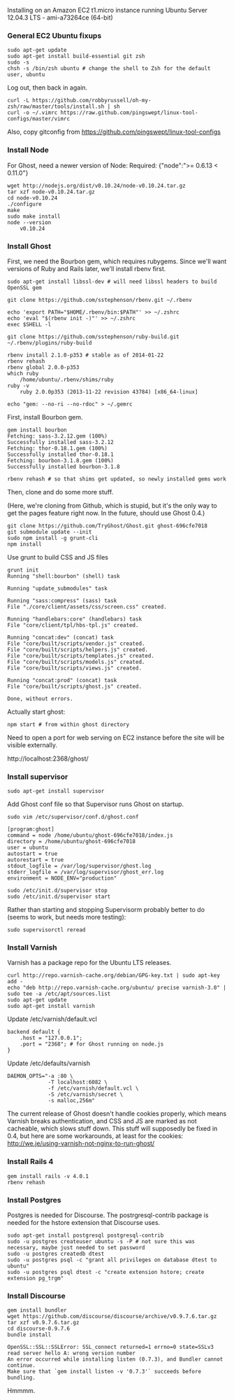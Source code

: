 Installing on an Amazon EC2 t1.micro instance running Ubuntu Server 12.04.3 LTS - ami-a73264ce (64-bit)

### General EC2 Ubuntu fixups ###

    sudo apt-get update
    sudo apt-get install build-essential git zsh
    sudo -s
    chsh -s /bin/zsh ubuntu # change the shell to Zsh for the default user, ubuntu

Log out, then back in again.

    curl -L https://github.com/robbyrussell/oh-my-zsh/raw/master/tools/install.sh | sh
    curl -o ~/.vimrc https://raw.github.com/pingswept/linux-tool-configs/master/vimrc

Also, copy gitconfig from https://github.com/pingswept/linux-tool-configs

### Install Node ###

For Ghost, need a newer version of Node: Required: {"node":">= 0.6.13 < 0.11.0"}

    wget http://nodejs.org/dist/v0.10.24/node-v0.10.24.tar.gz
    tar xzf node-v0.10.24.tar.gz
    cd node-v0.10.24
    ./configure
    make
    sudo make install
    node --version
        v0.10.24

### Install Ghost ###

First, we need the Bourbon gem, which requires rubygems. Since we'll want versions of Ruby and Rails later, we'll install rbenv first.

    sudo apt-get install libssl-dev # will need libssl headers to build OpenSSL gem

    git clone https://github.com/sstephenson/rbenv.git ~/.rbenv
    
    echo 'export PATH="$HOME/.rbenv/bin:$PATH"' >> ~/.zshrc
    echo 'eval "$(rbenv init -)"' >> ~/.zshrc
    exec $SHELL -l
    
    git clone https://github.com/sstephenson/ruby-build.git ~/.rbenv/plugins/ruby-build
    
    rbenv install 2.1.0-p353 # stable as of 2014-01-22
    rbenv rehash
    rbenv global 2.0.0-p353
    which ruby
        /home/ubuntu/.rbenv/shims/ruby
    ruby -v
        ruby 2.0.0p353 (2013-11-22 revision 43784) [x86_64-linux]

    echo "gem: --no-ri --no-rdoc" > ~/.gemrc

First, install Bourbon gem.

    gem install bourbon
    Fetching: sass-3.2.12.gem (100%)
    Successfully installed sass-3.2.12
    Fetching: thor-0.18.1.gem (100%)
    Successfully installed thor-0.18.1
    Fetching: bourbon-3.1.8.gem (100%)
    Successfully installed bourbon-3.1.8
    
    rbenv rehash # so that shims get updated, so newly installed gems work

Then, clone and do some more stuff.

(Here, we're cloning from Github, which is stupid, but it's the only way to get the pages feature right now. In the future, should use Ghost 0.4.)

    git clone https://github.com/TryGhost/Ghost.git ghost-696cfe7018
    git submodule update --init
    sudo npm install -g grunt-cli
    npm install

Use grunt to build CSS and JS files

    grunt init
    Running "shell:bourbon" (shell) task
    
    Running "update_submodules" task
    
    Running "sass:compress" (sass) task
    File "./core/client/assets/css/screen.css" created.
    
    Running "handlebars:core" (handlebars) task
    File "core/client/tpl/hbs-tpl.js" created.
    
    Running "concat:dev" (concat) task
    File "core/built/scripts/vendor.js" created.
    File "core/built/scripts/helpers.js" created.
    File "core/built/scripts/templates.js" created.
    File "core/built/scripts/models.js" created.
    File "core/built/scripts/views.js" created.
    
    Running "concat:prod" (concat) task
    File "core/built/scripts/ghost.js" created.
    
    Done, without errors.

Actually start ghost:

    npm start # from within ghost directory

Need to open a port for web serving on EC2 instance before the site will be visible externally.

http://localhost:2368/ghost/

### Install supervisor ###

    sudo apt-get install supervisor

Add Ghost conf file so that Supervisor runs Ghost on startup.

    sudo vim /etc/supervisor/conf.d/ghost.conf

    [program:ghost]
    command = node /home/ubuntu/ghost-696cfe7018/index.js
    directory = /home/ubuntu/ghost-696cfe7018
    user = ubuntu
    autostart = true
    autorestart = true
    stdout_logfile = /var/log/supervisor/ghost.log
    stderr_logfile = /var/log/supervisor/ghost_err.log
    environment = NODE_ENV="production"

    sudo /etc/init.d/supervisor stop
    sudo /etc/init.d/supervisor start
    
Rather than starting and stopping Supervisorm probably better to do (seems to work, but needs more testing):

    sudo supervisorctl reread

### Install Varnish ###

Varnish has a package repo for the Ubuntu LTS releases.

    curl http://repo.varnish-cache.org/debian/GPG-key.txt | sudo apt-key add -
    echo "deb http://repo.varnish-cache.org/ubuntu/ precise varnish-3.0" | sudo tee -a /etc/apt/sources.list
    sudo apt-get update
    sudo apt-get install varnish

Update /etc/varnish/default.vcl

    backend default {
        .host = "127.0.0.1";
        .port = "2368"; # for Ghost running on node.js
    }

Update /etc/defaults/varnish

    DAEMON_OPTS="-a :80 \
                 -T localhost:6082 \
                 -f /etc/varnish/default.vcl \
                 -S /etc/varnish/secret \                                                                     
                 -s malloc,256m"

The current release of Ghost doesn't handle cookies properly, which means Varnish breaks authentication, and CSS and JS are marked as not cacheable, which slows stuff down. This stuff will supposedly be fixed in 0.4, but here are some workarounds, at least for the cookies: http://we.je/using-varnish-not-nginx-to-run-ghost/

### Install Rails 4 ###

    gem install rails -v 4.0.1
    rbenv rehash

### Install Postgres ###

Postgres is needed for Discourse. The postrgresql-contrib package is needed for the hstore extension that Discourse uses.

    sudo apt-get install postgresql postgresql-contrib
    sudo -u postgres createuser ubuntu -s -P # not sure this was necessary, maybe just needed to set password
    sudo -u postgres createdb dtest
    sudo -u postgres psql -c "grant all privileges on database dtest to ubuntu"
    sudo -u postgres psql dtest -c "create extension hstore; create extension pg_trgm"

### Install Discourse ###

    gem install bundler
    wget https://github.com/discourse/discourse/archive/v0.9.7.6.tar.gz
    tar xzf v0.9.7.6.tar.gz
    cd discourse-0.9.7.6
    bundle install
    
    OpenSSL::SSL::SSLError: SSL_connect returned=1 errno=0 state=SSLv3 read server hello A: wrong version number
    An error occurred while installing listen (0.7.3), and Bundler cannot continue.
    Make sure that `gem install listen -v '0.7.3'` succeeds before bundling.

Hmmmm.
